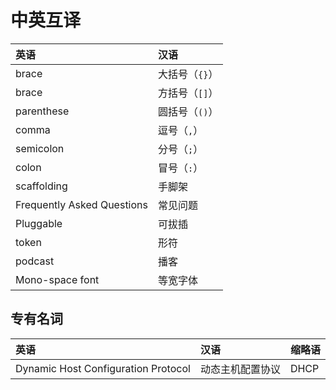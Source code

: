 # 中英互译

英语|汉语
:-|:-
brace|大括号（`{}`）
brace|方括号（`[]`）
parenthese|圆括号（`()`）
comma|逗号（`,`）
semicolon|分号（`;`）
colon|冒号（`:`）
scaffolding|手脚架
Frequently Asked Questions|常见问题
Pluggable|可拔插
token|形符
podcast|播客
Mono-space font|等宽字体

## 专有名词

英语|汉语|缩略语
:-|:-|:-
Dynamic Host Configuration Protocol|动态主机配置协议|DHCP
